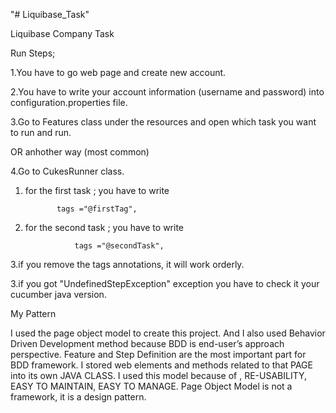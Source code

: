 "# Liquibase_Task" 

Liquibase Company Task

Run Steps;

1.You have to go web page and create new account.

2.You have to write your account information (username and password)
 into configuration.properties file.
 
3.Go to Features class under the resources and open which task you want to run 
 and run.
 
 OR anhother way (most common)
 
4.Go to CukesRunner class. 

 1.  for the first task ; you have to write 
               
                tags ="@firstTag", 

 2.  for the second task ; you have to write 
                   
                    tags ="@secondTask", 
 3.if you remove the tags annotations, it will work orderly.
   
3.if you got "UndefinedStepException"  exception you have to check it 
your cucumber java version.  


My Pattern

I used the page object model to create this project. And I also used Behavior Driven Development method because BDD is end-user’s approach perspective. 
Feature and Step Definition are the most important part  for BDD framework.
I stored web elements and methods related to that PAGE into its own JAVA CLASS.
I used this model because of , RE-USABILITY, EASY TO MAINTAIN, EASY TO MANAGE.
Page Object Model is not a framework, it is a design pattern.
            
                    
                    

